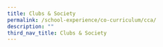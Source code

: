 ```yaml
---
title: Clubs & Society
permalink: /school-experience/co-curriculum/cca/
description: ""
third_nav_title: Clubs & Society
---
```

